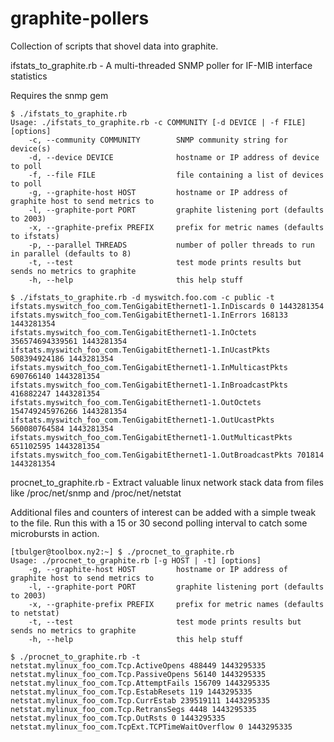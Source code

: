 # graphite-pollers
Collection of scripts that shovel data into graphite.

ifstats_to_graphite.rb - A multi-threaded SNMP poller for IF-MIB interface statistics

Requires the snmp gem

```
$ ./ifstats_to_graphite.rb
Usage: ./ifstats_to_graphite.rb -c COMMUNITY [-d DEVICE | -f FILE] [options]
    -c, --community COMMUNITY        SNMP community string for device(s)
    -d, --device DEVICE              hostname or IP address of device to poll
    -f, --file FILE                  file containing a list of devices to poll
    -g, --graphite-host HOST         hostname or IP address of graphite host to send metrics to
    -l, --graphite-port PORT         graphite listening port (defaults to 2003)
    -x, --graphite-prefix PREFIX     prefix for metric names (defaults to ifstats)
    -p, --parallel THREADS           number of poller threads to run in parallel (defaults to 8)
    -t, --test                       test mode prints results but sends no metrics to graphite
    -h, --help                       this help stuff

$ ./ifstats_to_graphite.rb -d myswitch.foo.com -c public -t
ifstats.myswitch_foo_com.TenGigabitEthernet1-1.InDiscards 0 1443281354
ifstats.myswitch_foo_com.TenGigabitEthernet1-1.InErrors 168133 1443281354
ifstats.myswitch_foo_com.TenGigabitEthernet1-1.InOctets 356574694339561 1443281354
ifstats.myswitch_foo_com.TenGigabitEthernet1-1.InUcastPkts 508394924186 1443281354
ifstats.myswitch_foo_com.TenGigabitEthernet1-1.InMulticastPkts 690766140 1443281354
ifstats.myswitch_foo_com.TenGigabitEthernet1-1.InBroadcastPkts 416882247 1443281354
ifstats.myswitch_foo_com.TenGigabitEthernet1-1.OutOctets 154749245976266 1443281354
ifstats.myswitch_foo_com.TenGigabitEthernet1-1.OutUcastPkts 560080764584 1443281354
ifstats.myswitch_foo_com.TenGigabitEthernet1-1.OutMulticastPkts 651102595 1443281354
ifstats.myswitch_foo_com.TenGigabitEthernet1-1.OutBroadcastPkts 701814 1443281354
```



procnet_to_graphite.rb - Extract valuable linux network stack data from files like /proc/net/snmp and /proc/net/netstat

Additional files and counters of interest can be added with a simple tweak to the file.  Run this with a 15 or 30 second polling interval to catch some microbursts in action.

```
[tbulger@toolbox.ny2:~] $ ./procnet_to_graphite.rb 
Usage: ./procnet_to_graphite.rb [-g HOST | -t] [options]
    -g, --graphite-host HOST         hostname or IP address of graphite host to send metrics to
    -l, --graphite-port PORT         graphite listening port (defaults to 2003)
    -x, --graphite-prefix PREFIX     prefix for metric names (defaults to netstat)
    -t, --test                       test mode prints results but sends no metrics to graphite
    -h, --help                       this help stuff

$ ./procnet_to_graphite.rb -t
netstat.mylinux_foo_com.Tcp.ActiveOpens 488449 1443295335
netstat.mylinux_foo_com.Tcp.PassiveOpens 56140 1443295335
netstat.mylinux_foo_com.Tcp.AttemptFails 156709 1443295335
netstat.mylinux_foo_com.Tcp.EstabResets 119 1443295335
netstat.mylinux_foo_com.Tcp.CurrEstab 239519111 1443295335
netstat.mylinux_foo_com.Tcp.RetransSegs 4448 1443295335
netstat.mylinux_foo_com.Tcp.OutRsts 0 1443295335
netstat.mylinux_foo_com.TcpExt.TCPTimeWaitOverflow 0 1443295335
```
